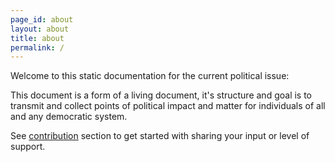 ```yaml
---
page_id: about
layout: about
title: about
permalink: /
---
```


Welcome to this static documentation for the current political issue: <current-political-issue> 

This document is a form of a living document, it's structure and goal is to transmit and collect points of political impact and matter for individuals of all and any democratic system.

See [contribution](/contributions/contributions.md) section to get started with sharing your input or level of support. 